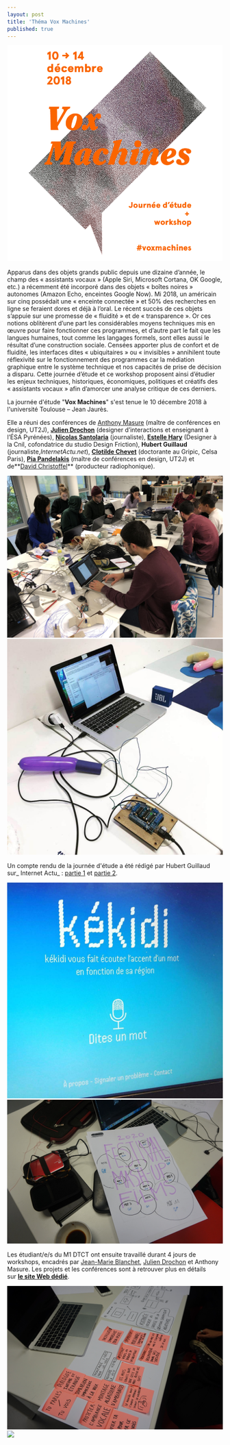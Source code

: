 ```yaml
---
layout: post
title: 'Théma Vox Machines'
published: true
---
```


<img src="/../img/2018_12/vox-machines-13.png"/>

Apparus dans des objets grands public depuis une dizaine d’année, le champ des « assistants vocaux » (Apple Siri, Microsoft Cortana, OK Google, etc.) a récemment été incorporé dans des objets « boîtes noires » autonomes (Amazon Echo, enceintes Google Now). Mi 2018, un américain sur cinq possédait une « enceinte connectée » et 50% des recherches en ligne se feraient dores et déjà à l’oral. Le récent succès de ces objets s’appuie sur une promesse de « fluidité » et de « transparence ». Or ces notions oblitèrent d’une part les considérables moyens techniques mis en œuvre pour faire fonctionner ces programmes, et d’autre part le fait que les langues humaines, tout comme les langages formels, sont elles aussi le résultat d’une construction sociale. Censées apporter plus de confort et de fluidité, les interfaces dites « ubiquitaires » ou « invisibles » annihilent toute réflexivité sur le fonctionnement des programmes car la médiation graphique entre le système technique et nos capacités de prise de décision a disparu. Cette journée d’étude et ce workshop proposent ainsi d’étudier les enjeux techniques, historiques, économiques, politiques et créatifs des « assistants vocaux » afin d’amorcer une analyse critique de ces derniers.

La journée d'étude "**Vox Machines**" s'est tenue le 10 décembre 2018 à l'université Toulouse – Jean Jaurès.   

Elle a réuni des conférences de [Anthony Masure](http://www.anthonymasure.com/) (maître de conférences en design, UT2J), [**Julien Drochon**](http://www.julien-drochon.net/) (designer d’interactions et enseignant à l’ÉSA Pyrénées), **[Nicolas Santolaria](https://anamosa.fr/book_author/nicolas-santolaria/)** (journaliste), [**Estelle Hary**](http://cargocollective.com/estellehary) (Designer à la Cnil, cofondatrice du studio Design Friction), **Hubert Guillaud** (journaliste,*InternetActu.net*), [**Clotilde Chevet**](http://www.gripic.fr/utilisateur/clotilde-chevet) (doctorante au Gripic, Celsa Paris), [**Pia Pandelakis**](https://piapandelakis.com/) (maître de conférences en design, UT2J) et de**[David Christoffel](http://www.dcdb.fr/)** (producteur radiophonique).   

<img src="/../img/2018_12/vox-machines-10.JPG"/>
<img src="/../img/2018_12/vox-machines-11.JPG"/>

Un compte rendu de la journée d'étude a été rédigé par Hubert Guillaud sur_ Internet Actu_ : [partie 1](http://www.internetactu.net/2018/12/19/vox-machines-12-si-les-assistants-vocaux-sont-la-solution-quel-est-le-probleme/) et [partie 2](http://www.internetactu.net/2018/12/20/vox-machines-22-a-qui-les-interfaces-vocales-sadaptent-elles/). 

<img src="/../img/2018_12/vox-machines-12.JPG"/>
<img src="/../img/2018_12/vox-machines-4.JPG"/>

Les étudiant/e/s du M1 DTCT ont ensuite travaillé durant 4 jours de workshops, encadrés par [Jean-Marie Blanchet](http://www.jeanmarieblanchet.fr/), [Julien Drochon](http://www.julien-drochon.net/) et Anthony Masure. Les projets et les conférences sont à retrouver plus en détails sur [**le site Web dédié**](http://www.julien-drochon.net/--vox-machines--/). 

<img src="/../img/2018_12/vox-machines-2.JPG"/>
<img src="/../img/2018_12/vox-machines-1.JPG"/>